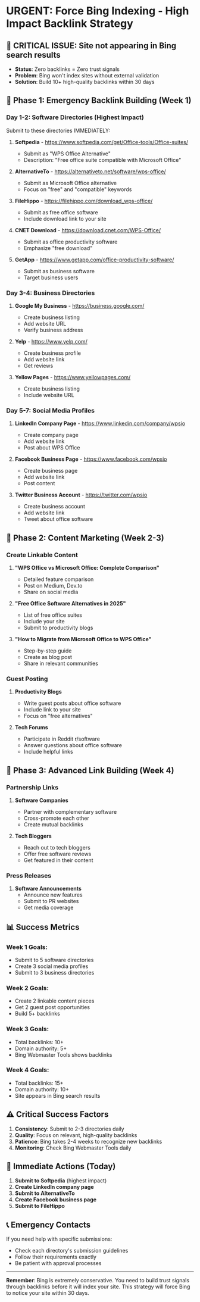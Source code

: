 # URGENT: Force Bing Indexing - High Impact Backlink Strategy

## 🚨 **CRITICAL ISSUE**: Site not appearing in Bing search results
- **Status**: Zero backlinks = Zero trust signals
- **Problem**: Bing won't index sites without external validation
- **Solution**: Build 10+ high-quality backlinks within 30 days

## 🎯 **Phase 1: Emergency Backlink Building (Week 1)**

### **Day 1-2: Software Directories (Highest Impact)**
Submit to these directories IMMEDIATELY:

1. **Softpedia** - https://www.softpedia.com/get/Office-tools/Office-suites/
   - Submit as "WPS Office Alternative"
   - Description: "Free office suite compatible with Microsoft Office"

2. **AlternativeTo** - https://alternativeto.net/software/wps-office/
   - Submit as Microsoft Office alternative
   - Focus on "free" and "compatible" keywords

3. **FileHippo** - https://filehippo.com/download_wps-office/
   - Submit as free office software
   - Include download link to your site

4. **CNET Download** - https://download.cnet.com/WPS-Office/
   - Submit as office productivity software
   - Emphasize "free download"

5. **GetApp** - https://www.getapp.com/office-productivity-software/
   - Submit as business software
   - Target business users

### **Day 3-4: Business Directories**
1. **Google My Business** - https://business.google.com/
   - Create business listing
   - Add website URL
   - Verify business address

2. **Yelp** - https://www.yelp.com/
   - Create business profile
   - Add website link
   - Get reviews

3. **Yellow Pages** - https://www.yellowpages.com/
   - Create business listing
   - Include website URL

### **Day 5-7: Social Media Profiles**
1. **LinkedIn Company Page** - https://www.linkedin.com/company/wpsio
   - Create company page
   - Add website link
   - Post about WPS Office

2. **Facebook Business Page** - https://www.facebook.com/wpsio
   - Create business page
   - Add website link
   - Post content

3. **Twitter Business Account** - https://twitter.com/wpsio
   - Create business account
   - Add website link
   - Tweet about office software

## 🎯 **Phase 2: Content Marketing (Week 2-3)**

### **Create Linkable Content**
1. **"WPS Office vs Microsoft Office: Complete Comparison"**
   - Detailed feature comparison
   - Post on Medium, Dev.to
   - Share on social media

2. **"Free Office Software Alternatives in 2025"**
   - List of free office suites
   - Include your site
   - Submit to productivity blogs

3. **"How to Migrate from Microsoft Office to WPS Office"**
   - Step-by-step guide
   - Create as blog post
   - Share in relevant communities

### **Guest Posting**
1. **Productivity Blogs**
   - Write guest posts about office software
   - Include link to your site
   - Focus on "free alternatives"

2. **Tech Forums**
   - Participate in Reddit r/software
   - Answer questions about office software
   - Include helpful links

## 🎯 **Phase 3: Advanced Link Building (Week 4)**

### **Partnership Links**
1. **Software Companies**
   - Partner with complementary software
   - Cross-promote each other
   - Create mutual backlinks

2. **Tech Bloggers**
   - Reach out to tech bloggers
   - Offer free software reviews
   - Get featured in their content

### **Press Releases**
1. **Software Announcements**
   - Announce new features
   - Submit to PR websites
   - Get media coverage

## 📊 **Success Metrics**

### **Week 1 Goals:**
- Submit to 5 software directories
- Create 3 social media profiles
- Submit to 3 business directories

### **Week 2 Goals:**
- Create 2 linkable content pieces
- Get 2 guest post opportunities
- Build 5+ backlinks

### **Week 3 Goals:**
- Total backlinks: 10+
- Domain authority: 5+
- Bing Webmaster Tools shows backlinks

### **Week 4 Goals:**
- Total backlinks: 15+
- Domain authority: 10+
- Site appears in Bing search results

## ⚠️ **Critical Success Factors**

1. **Consistency**: Submit to 2-3 directories daily
2. **Quality**: Focus on relevant, high-quality backlinks
3. **Patience**: Bing takes 2-4 weeks to recognize new backlinks
4. **Monitoring**: Check Bing Webmaster Tools daily

## 🚀 **Immediate Actions (Today)**

1. **Submit to Softpedia** (highest impact)
2. **Create LinkedIn company page**
3. **Submit to AlternativeTo**
4. **Create Facebook business page**
5. **Submit to FileHippo**

## 📞 **Emergency Contacts**

If you need help with specific submissions:
- Check each directory's submission guidelines
- Follow their requirements exactly
- Be patient with approval processes

---

**Remember**: Bing is extremely conservative. You need to build trust signals through backlinks before it will index your site. This strategy will force Bing to notice your site within 30 days.
